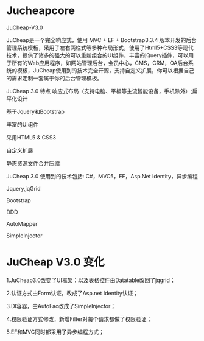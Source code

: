 # Jucheapcore
JuCheap-V3.0



JuCheap是一个完全响应式，使用 MVC + EF + Bootstrap3.3.4 版本开发的后台管理系统模板，采用了左右两栏式等多种布局形式，使用了Html5+CSS3等现代技术，提供了诸多的强大的可以重新组合的UI组件，丰富的jQuery插件，可以用于所有的Web应用程序，如网站管理后台，会员中心，CMS，CRM，OA后台系统的模板，JuCheap使用到的技术完全开源，支持自定义扩展，你可以根据自己的需求定制一套属于你的后台管理模板。

JuCheap 3.0 特点
响应式布局（支持电脑、平板等主流智能设备，手机除外）;扁平化设计

基于Jquery和Bootstrap

丰富的UI组件

采用HTML5 & CSS3

自定义扩展

静态资源文件合并压缩

JuCheap 3.0 使用到的技术包括:
C#，MVC5，EF，Asp.Net Identity，异步编程

Jquery,jqGrid

Bootstrap

DDD

AutoMapper

SimpleInjector

#  JuCheap V3.0 变化
1.JuCheap3.0改变了UI框架；以及表格控件由Datatable改回了jqgrid；

2.认证方式由Form认证，改成了Asp.net Identity认证；

3.DI容器，由AutoFac改成了SimpleInjector；

4.权限验证方式修改，新增Filter对每个请求都做了权限验证；

5.EF和MVC同时都采用了异步编程方式；
